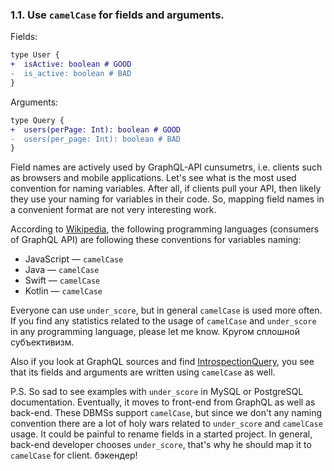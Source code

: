 ### <a name="rule-1.1"></a> 1.1. Use `camelCase` for fields and arguments.

Fields:

```diff
type User {
+  isActive: boolean # GOOD
-  is_active: boolean # BAD
}
```

Arguments:

```diff
type Query {
+  users(perPage: Int): boolean # GOOD
-  users(per_page: Int): boolean # BAD
}
```

Field names are actively used by GraphQL-API cunsumetrs, i.e. clients such as browsers and mobile applications. Let's see what is the most used convention for naming variables. After all, if clients pull your API, then likely they use your naming for variables in their code. So, mapping field names in a convenient format are not very interesting work.

According to [Wikipedia](https://en.wikipedia.org/wiki/Naming_convention_(programming)), the following programming languages (consumers of GraphQL API) are following these conventions for variables naming:

- JavaScript — `camelCase`
- Java — `camelCase`
- Swift — `camelCase`
- Kotlin — `camelCase`

Everyone can use `under_score`, but in general `camelCase` is used more often. If you find any statistics related to the usage of `camelCase` and `under_score` in any programming language, please let me know. Кругом сплошной субъективизм.

Also if you look at GraphQL sources and find [IntrospectionQuery](https://github.com/graphql/graphql-js/blob/master/src/utilities/introspectionQuery.js), you see that its fields and arguments are written using `camelCase` as well.

P.S. So sad to see examples with `under_score` in MySQL or PostgreSQL documentation. Eventually, it moves to front-end from GraphQL as well as back-end. These DBMSs support `camelCase`, but since we don't any naming convention there are a lot of holy wars related to `under_score` and `camelCase` usage. It could be painful to rename fields in a started project. In general, back-end developer chooses `under_score`, that's why he should map it to `camelCase` for client. бэкендер!